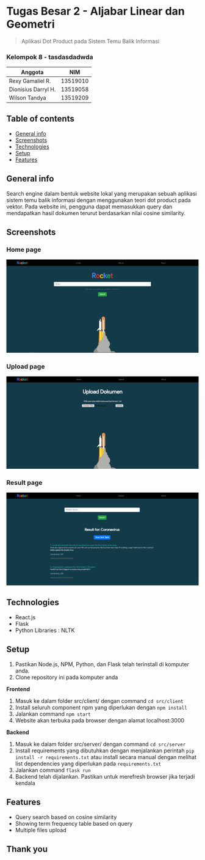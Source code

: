 # Tugas Besar 2 - Aljabar Linear dan Geometri
> Aplikasi Dot Product pada Sistem Temu Balik Informasi

### Kelompok 8 - tasdasdadwda
| Anggota | NIM |
| --- | --- |
|Rexy Gamaliel R. | 13519010 |	
|Dionisius Darryl H. | 13519058 |	
|Wilson Tandya | 13519209 |

## Table of contents
* [General info](#general-info)
* [Screenshots](#screenshots)
* [Technologies](#technologies)
* [Setup](#setup)
* [Features](#features)

## General info
Search engine dalam bentuk website lokal yang merupakan sebuah aplikasi sistem temu balik informasi dengan menggunakan teori dot product pada vektor. Pada website ini, pengguna dapat memasukkan query dan mendapatkan hasil dokumen terurut berdasarkan nilai cosine similarity.

## Screenshots
### Home page
![Example screenshot](./src/client/public/web1.png)

### Upload page
![Example screenshot](./src/client/public/web3.png)

### Result page
![Example screenshot](./src/client/public/web2.png)

## Technologies
* React.js
* Flask
* Python Libraries : NLTK

## Setup
1. Pastikan Node.js, NPM, Python, dan Flask telah terinstall di komputer anda.
2. Clone repository ini pada komputer anda

**Frontend**
1. Masuk ke dalam folder src/client/ dengan command ```cd src/client```
2. Install seluruh component npm yang diperlukan dengan ```npm install```
3. Jalankan command ```npm start```
3. Website akan terbuka pada browser dengan alamat localhost:3000

**Backend**
1. Masuk ke dalam folder src/server/ dengan command ```cd src/server```
2. Install requirements yang dibutuhkan dengan menjalankan perintah ``` pip install -r requirements.txt ``` atau install secara manual dengan melihat list dependencies yang diperlukan pada ```requirements.txt```
3. Jalankan command ```flask run```
4. Backend telah dijalankan. Pastikan untuk merefresh browser jika terjadi kendala


## Features
* Query search based on cosine similarity
* Showing term frequency table based on query
* Multiple files upload

## Thank you
